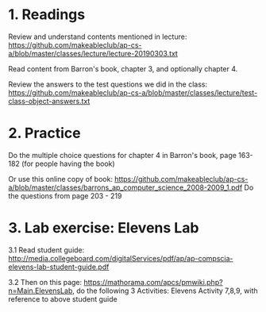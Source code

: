 # 1. Readings

Review and understand contents mentioned in lecture: https://github.com/makeableclub/ap-cs-a/blob/master/classes/lecture/lecture-20190303.txt

Read content from Barron's book, chapter 3, and optionally chapter 4.

Review the answers to the test questions we did in the class:
https://github.com/makeableclub/ap-cs-a/blob/master/classes/lecture/test-class-object-answers.txt

# 2. Practice

Do the multiple choice questions for chapter 4 in Barron's book, page 163-182 (for people having the book)

Or use this online copy of book:
https://github.com/makeableclub/ap-cs-a/blob/master/classes/barrons_ap_computer_science_2008-2009_1.pdf
Do the questions from page 203 - 219

# 3. Lab exercise: Elevens Lab

3.1 Read student guide: http://media.collegeboard.com/digitalServices/pdf/ap/ap-compscia-elevens-lab-student-guide.pdf

3.2 Then on this page: https://mathorama.com/apcs/pmwiki.php?n=Main.ElevensLab, do the following 3 Activities:
Elevens Activity 7,8,9, with reference to above student guide
